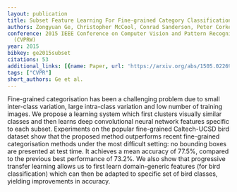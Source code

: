 ```yaml
---
layout: publication
title: Subset Feature Learning For Fine-grained Category Classification
authors: Zongyuan Ge, Christopher McCool, Conrad Sanderson, Peter Corke
conference: 2015 IEEE Conference on Computer Vision and Pattern Recognition Workshops
  (CVPRW)
year: 2015
bibkey: ge2015subset
citations: 53
additional_links: [{name: Paper, url: 'https://arxiv.org/abs/1505.02269'}]
tags: ["CVPR"]
short_authors: Ge et al.
---
```

Fine-grained categorisation has been a challenging problem due to small
inter-class variation, large intra-class variation and low number of training
images. We propose a learning system which first clusters visually similar
classes and then learns deep convolutional neural network features specific to
each subset. Experiments on the popular fine-grained Caltech-UCSD bird dataset
show that the proposed method outperforms recent fine-grained categorisation
methods under the most difficult setting: no bounding boxes are presented at
test time. It achieves a mean accuracy of 77.5%, compared to the previous best
performance of 73.2%. We also show that progressive transfer learning allows us
to first learn domain-generic features (for bird classification) which can then
be adapted to specific set of bird classes, yielding improvements in accuracy.